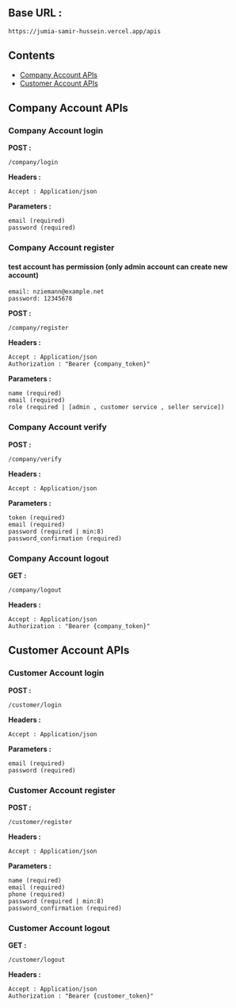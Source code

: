 ## Base URL :

    https://jumia-samir-hussein.vercel.app/apis

## Contents

-   [Company Account APIs](#Company-Account-APIs)
-   [Customer Account APIs](#Customer-Account-APIs)

## **Company Account APIs**

### Company Account login

<b>POST :</b>

    /company/login

<b>Headers :</b>

    Accept : Application/json

<b>Parameters :</b>

    email (required)
    password (required)

### Company Account register

#### test account has permission (only admin account can create new account)

    email: nziemann@example.net
    password: 12345678

<b>POST :</b>

    /company/register

<b>Headers :</b>

    Accept : Application/json
    Authorization : "Bearer {company_token}"

<b>Parameters :</b>

    name (required)
    email (required)
    role (required | [admin , customer service , seller service])

### Company Account verify

<b>POST :</b>

    /company/verify

<b>Headers :</b>

    Accept : Application/json

<b>Parameters :</b>

    token (required)
    email (required)
    password (required | min:8)
    password_confirmation (required)

### Company Account logout

<b>GET :</b>

    /company/logout

<b>Headers :</b>

    Accept : Application/json
    Authorization : "Bearer {company_token}"

## Customer Account APIs

### Customer Account login

<b>POST :</b>

    /customer/login

<b>Headers :</b>

    Accept : Application/json

<b>Parameters :</b>

    email (required)
    password (required)

### Customer Account register

<b>POST :</b>

    /customer/register

<b>Headers :</b>

    Accept : Application/json

<b>Parameters :</b>

    name (required)
    email (required)
    phone (required)
    password (required | min:8)
    password_confirmation (required)

### Customer Account logout

<b>GET :</b>

    /customer/logout

<b>Headers :</b>

    Accept : Application/json
    Authorization : "Bearer {customer_token}"
